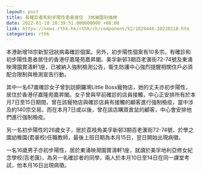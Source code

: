 ```yaml
---
layout: post
title: 有確診者和初步陽性患者居住　3地被圍封強檢
date: 2022-01-18 20:39:51.000000000 +08:00
link: https://news.rthk.hk/rthk/ch/component/k2/1629448-20220118.htm
categories: rthk
---
```


本港新增18宗新型冠狀病毒確診個案。另外，初步陽性個案有10多宗。有確診和初步陽性患者居住的香港仔嘉隆苑嘉昇閣、美孚新邨3期百老滙街72-74號及東涌映灣園賞濤軒1座，已被納入強制檢測公告，衞生防護中心強烈提醒相關住戶必須配合限制與檢測宣告行動。

其中一名67歲確診女子曾到訪銅鑼灣Little Boss寵物店，她的丈夫亦初步陽性，居住於香港仔嘉隆苑嘉昇閣。女子曾與早前確診的店員接觸，中心正安排所有於本月7日至15日期間，曾在該寵物店與確診店員有接觸的顧客進行強制檢疫，當中涉及約140宗交易。而在本月7日或以後，曾在該店購買倉鼠的顧客，中心會安排他們進行強制檢疫。
 
另一名初步陽性的26歲女子，居於荔枝角美孚新邨3期百老滙街72-74號，於學之園幼稚園(君豪校)任職教師，最後上班日期為本月15日，翌日開始出現病徵。

一名16歲男子亦初步陽性，居於東涌映灣園賞濤軒1座，就讀於美孚地利亞修女紀念學校(百老匯)，為另一名確診者的同學，兩人於本月10日至14日在同一課堂考試，他本月16日出現病徵。
